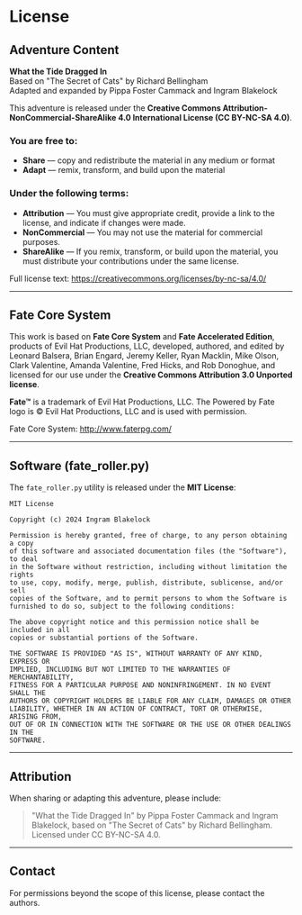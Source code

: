 # License

## Adventure Content

**What the Tide Dragged In**  
Based on "The Secret of Cats" by Richard Βellingham  
Adapted and expanded by Pippa Foster Cammack and Ingram Blakelock

This adventure is released under the **Creative Commons Attribution-NonCommercial-ShareAlike 4.0 International License (CC BY-NC-SA 4.0)**.

### You are free to:

- **Share** — copy and redistribute the material in any medium or format
- **Adapt** — remix, transform, and build upon the material

### Under the following terms:

- **Attribution** — You must give appropriate credit, provide a link to the license, and indicate if changes were made.
- **NonCommercial** — You may not use the material for commercial purposes.
- **ShareAlike** — If you remix, transform, or build upon the material, you must distribute your contributions under the same license.

Full license text: https://creativecommons.org/licenses/by-nc-sa/4.0/

---

## Fate Core System

This work is based on **Fate Core System** and **Fate Accelerated Edition**, products of Evil Hat Productions, LLC, developed, authored, and edited by Leonard Balsera, Brian Engard, Jeremy Keller, Ryan Macklin, Mike Olson, Clark Valentine, Amanda Valentine, Fred Hicks, and Rob Donoghue, and licensed for our use under the **Creative Commons Attribution 3.0 Unported license**.

**Fate™** is a trademark of Evil Hat Productions, LLC. The Powered by Fate logo is © Evil Hat Productions, LLC and is used with permission.

Fate Core System: http://www.faterpg.com/

---

## Software (fate_roller.py)

The `fate_roller.py` utility is released under the **MIT License**:

```
MIT License

Copyright (c) 2024 Ingram Blakelock

Permission is hereby granted, free of charge, to any person obtaining a copy
of this software and associated documentation files (the "Software"), to deal
in the Software without restriction, including without limitation the rights
to use, copy, modify, merge, publish, distribute, sublicense, and/or sell
copies of the Software, and to permit persons to whom the Software is
furnished to do so, subject to the following conditions:

The above copyright notice and this permission notice shall be included in all
copies or substantial portions of the Software.

THE SOFTWARE IS PROVIDED "AS IS", WITHOUT WARRANTY OF ANY KIND, EXPRESS OR
IMPLIED, INCLUDING BUT NOT LIMITED TO THE WARRANTIES OF MERCHANTABILITY,
FITNESS FOR A PARTICULAR PURPOSE AND NONINFRINGEMENT. IN NO EVENT SHALL THE
AUTHORS OR COPYRIGHT HOLDERS BE LIABLE FOR ANY CLAIM, DAMAGES OR OTHER
LIABILITY, WHETHER IN AN ACTION OF CONTRACT, TORT OR OTHERWISE, ARISING FROM,
OUT OF OR IN CONNECTION WITH THE SOFTWARE OR THE USE OR OTHER DEALINGS IN THE
SOFTWARE.
```

---

## Attribution

When sharing or adapting this adventure, please include:

> "What the Tide Dragged In" by Pippa Foster Cammack and Ingram Blakelock, based on "The Secret of Cats" by Richard Βellingham. Licensed under CC BY-NC-SA 4.0.

---

## Contact

For permissions beyond the scope of this license, please contact the authors.
